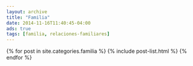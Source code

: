 ```yaml
---
layout: archive
title: "Familia"
date: 2014-11-16T11:40:45-04:00
ads: true
tags: [familia, relaciones-familiares]
---
```



<div class="tiles">
{% for post in site.categories.familia %}
  {% include post-list.html %}
{% endfor %}
</div><!-- /.tiles -->